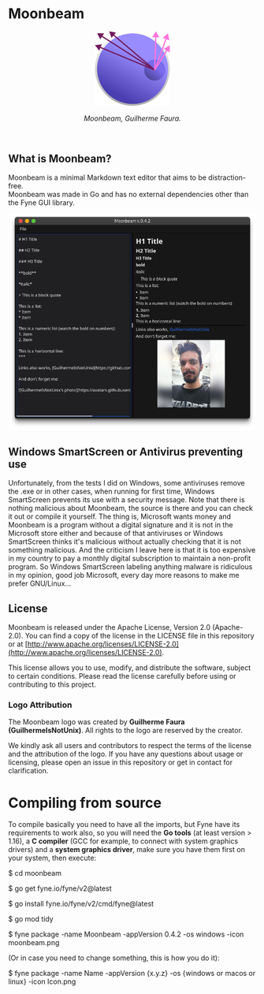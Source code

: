 # Moonbeam
<p align="center">
  <img src="moonbeam.svg" width=30% heigth=30% alt="Moonbeam logo, Guilherme Faura">
</p>

<p align="center"><em>Moonbeam, Guilherme Faura.</em></p>

<br>

## What is Moonbeam?

Moonbeam is a minimal Markdown text editor that aims to be distraction-free.  
Moonbeam was made in Go and has no external dependencies other than the Fyne GUI library.  

![Moonbeam screenshot in use](screenshot.png "Moonbeam screenshot in use")

## Windows SmartScreen or Antivirus preventing use

Unfortunately, from the tests I did on Windows, some antiviruses remove the .exe or in other cases, when running for first time, Windows SmartScreen prevents its use with a security message. Note that there is nothing malicious about Moonbeam, the source is there and you can check it out or compile it yourself. The thing is, Microsoft wants money and Moonbeam is a program without a digital signature and it is not in the Microsoft store either and because of that antiviruses or Windows SmartScreen thinks it's malicious without actually checking that it is not something malicious. And the criticism I leave here is that it is too expensive in my country to pay a monthly digital subscription to maintain a non-profit program. So Windows SmartScreen labeling anything malware is ridiculous in my opinion, good job Microsoft, every day more reasons to make me prefer GNU/Linux...

## License

Moonbeam is released under the Apache License, Version 2.0 (Apache-2.0). You can find a copy of the license in the LICENSE file in this repository or at [http://www.apache.org/licenses/LICENSE-2.0](http://www.apache.org/licenses/LICENSE-2.0).

This license allows you to use, modify, and distribute the software, subject to certain conditions. Please read the license carefully before using or contributing to this project.

### Logo Attribution
The Moonbeam logo was created by **Guilherme Faura (GuilhermeIsNotUnix)**. All rights to the logo are reserved by the creator.

We kindly ask all users and contributors to respect the terms of the license and the attribution of the logo. If you have any questions about usage or licensing, please open an issue in this repository or get in contact for clarification.

# Compiling from source

To compile basically you need to have all the imports, but Fyne have its requirements to work also, so you will need the **Go tools** (at least version > 1.16), a **C compiler** (GCC for example, to connect with system graphics drivers) and a **system graphics driver**, make sure you have them first on your system, then execute:

$ cd moonbeam  

$ go get fyne.io/fyne/v2@latest  

$ go install fyne.io/fyne/v2/cmd/fyne@latest  

$ go mod tidy

$ fyne package -name Moonbeam -appVersion 0.4.2 -os windows -icon moonbeam.png

(Or in case you need to change something, this is how you do it):

$ fyne package -name Name -appVersion {x.y.z} -os {windows or macos or linux} -icon Icon.png  
